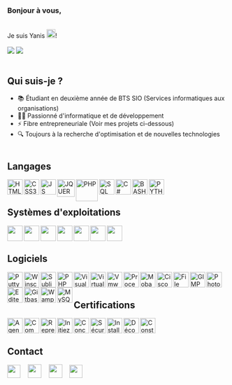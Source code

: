 ### Bonjour à vous,
<br>Je suis Yanis <img src="https://media.giphy.com/media/hvRJCLFzcasrR4ia7z/giphy.gif" width="20px">! 
<br><br>
<img  src="https://img.shields.io/badge/-Annecy-blue?style=for-the-badge" /> <img  src="https://img.shields.io/badge/-Lycée_Saint_Michel-orange?style=for-the-badge" />
<br><br>

## Qui suis-je ?
- 📚 Étudiant en deuxième année de BTS SIO (Services informatiques aux organisations)
- 🧑‍💻 Passionné d'informatique et de développement
- ⚡ Fibre entrepreneuriale (Voir mes projets ci-dessous)
- 🔍 Toujours à la recherche d'optimisation et de nouvelles technologies
<br><br>

## Langages
<img align="left" alt="HTML5" width="35px" src="https://upload.wikimedia.org/wikipedia/commons/thumb/6/61/HTML5_logo_and_wordmark.svg/512px-HTML5_logo_and_wordmark.svg.png" />
<img align="left" alt="CSS3" width="35px" src="https://cdn.pixabay.com/photo/2017/08/05/11/16/logo-2582747_1280.png" />
<img align="left" alt="JS" width="35px" src="https://julesdesmaison.fr/assets/skills/js.png" />
<img align="left" alt="JQUERY" width="40px" src="https://www.icone-png.com/png/52/52462.png" />
<img align="left" alt="PHP" width="50px" src="https://cdn2.nextinpact.com/images/bd/news/149072.jpeg" />
<img align="left" alt="SQL" width="35px" src="http://datajungle.fr/wp-content/uploads/2017/03/Logo-SQL.png" />
<img align="left" alt="C#" width="35px" src="https://blog.ai3.fr/wp-content/uploads/2018/11/logo-csharp.png" />
<img align="left" alt="BASH" width="35px" src="https://upload.wikimedia.org/wikipedia/commons/thumb/4/4b/Bash_Logo_Colored.svg/1200px-Bash_Logo_Colored.svg.png" />
<img align="left" alt="PYTHON" width="35px" src="https://upload.wikimedia.org/wikipedia/commons/thumb/0/0a/Python.svg/1024px-Python.svg.png" />
<br><br>

## Systèmes d'exploitations


<img align="left" width="35px" src="https://upload.wikimedia.org/wikipedia/commons/thumb/5/5f/Windows_logo_-_2012.svg/600px-Windows_logo_-_2012.svg.png" />
<img align="left" width="35px" src="https://lanandwan.fr/wp-content/uploads/2018/01/windows-server-color.png" />
<img align="left" width="35px" src="https://upload.wikimedia.org/wikipedia/commons/c/c9/Finder_Icon_macOS_Big_Sur.png" />
<img align="left" width="35px" src="https://free-astro.org/images/0/04/Debian_logo.png" />
<img align="left" width="35px" src="https://www.cisco.com/c/fr_fr/solutions/small-business/networking/switches/jcr:content/Grid/category_atl_copy_co/layout-category-atl/spotlight_copy.img.png/1593197494445.png" />
<img align="left" width="35px" src="https://upload.wikimedia.org/wikipedia/fr/thumb/3/3b/Raspberry_Pi_logo.svg/1200px-Raspberry_Pi_logo.svg.png" />
<img align="left" width="35px" src="https://upload.wikimedia.org/wikipedia/commons/thumb/8/87/Arduino_Logo.svg/1200px-Arduino_Logo.svg.png" />
<br><br>

## Logiciels


<img align="left" alt="Putty" width="35px" src="https://1.bp.blogspot.com/-egxH7QNR06k/XYf07qUEyDI/AAAAAAAAALs/4FjZwscJ9pUJHwt2EgccZiqJORVvUV3NwCLcBGAsYHQ/w680/PUTTY.png" />
<img align="left" alt="Winscp" width="35px" src="https://upload.wikimedia.org/wikipedia/commons/d/de/WinSCP_Logo.png" />
<img align="left" alt="Sublime Text 3" width="35px" src="https://cdn.worldvectorlogo.com/logos/sublime-text.svg" />
<img align="left" alt="PHP Storm" width="35px" src="https://upload.wikimedia.org/wikipedia/commons/thumb/c/c9/PhpStorm_Icon.svg/1200px-PhpStorm_Icon.svg.png" />
<img align="left" alt="Visual Studio 2020" width="35px" src="https://upload.wikimedia.org/wikipedia/commons/thumb/5/59/Visual_Studio_Icon_2019.svg/2060px-Visual_Studio_Icon_2019.svg.png" />
<img align="left" alt="Virtualbox" width="35px" src="https://upload.wikimedia.org/wikipedia/commons/d/d5/Virtualbox_logo.png" />
<img align="left" alt="Vmware" width="35px" src="https://upload.wikimedia.org/wikipedia/commons/thumb/5/5a/Vmware_workstation_16_icon.svg/769px-Vmware_workstation_16_icon.svg.png" />
<img align="left" alt="Process Hacker 2" width="35px" src="https://raw.githubusercontent.com/processhacker/processhacker/master/ProcessHacker/resources/ProcessHacker.png" />
<img align="left" alt="Moba X Term" width="35px" src="https://assets.coingecko.com/coins/images/13388/large/76043636.png?1608087219" />
<img align="left" alt="Cisco Packet Tracer" width="35px" src="https://2.bp.blogspot.com/-91Og1JzFXQk/XYlLgeNB2LI/AAAAAAAAIxc/R95KsDWvm8QxcyznPqZfwpotw57FZ6v7gCLcBGAsYHQ/s320/Packet%2BTracer.png" />
<img align="left" alt="File Zilla" width="35px" src="https://upload.wikimedia.org/wikipedia/commons/thumb/0/01/FileZilla_logo.svg/1024px-FileZilla_logo.svg.png" />
<img align="left" alt="GIMP" width="35px" src="https://upload.wikimedia.org/wikipedia/commons/thumb/4/45/The_GIMP_icon_-_gnome.svg/1200px-The_GIMP_icon_-_gnome.svg.png" />
<img align="left" alt="Photoshop" width="35px" src="https://upload.wikimedia.org/wikipedia/commons/thumb/a/af/Adobe_Photoshop_CC_icon.svg/langfr-330px-Adobe_Photoshop_CC_icon.svg.png" />
<img align="left" alt="Editeur de registre" width="35px" src="https://cdn2.iconfinder.com/data/icons/metro-uinvert-dock/256/RegEdit.png" />
<img align="left" alt="Gitbash" width="35px" src="https://gitforwindows.org/img/gwindows_logo.png" />
<img align="left" alt="Wamp" width="35px" src="https://upload.wikimedia.org/wikipedia/commons/f/f8/WampServer-logo.png" />
<img align="left" alt="MySQL Workbench" width="35px" src="https://pic.clubic.com/v1/images/1506472/raw" />
<br><br>

## Certifications

<a href="https://yanish.fr/certifications/Certification_ANSSI.pdf" target="_blank"><img align="left" alt="Agence nationale de sécurité
des systèmes d'information" width="35px" src="https://upload.wikimedia.org/wikipedia/fr/thumb/d/d9/ANSSI_Logo.svg/1200px-ANSSI_Logo.svg.png" /></a>
<a href="https://yanish.fr/certifications/Certification_CNIL.pdf" target="_blank"><img align="left" alt="Commission Nationale de l'Informatique et des Libertés" width="35px" src="https://upload.wikimedia.org/wikipedia/commons/thumb/9/98/Commission_Nationale_de_l’Informatique_et_des_Libertés_logo.svg/1200px-Commission_Nationale_de_l’Informatique_et_des_Libertés_logo.svg.png" /></a>
<a href="https://yanish.fr/certifications/Certification_Linux.pdf" target="_blank"><img align="left" alt="Reprenez le contrôle à l'aide de Linux !" width="35px" src="https://logos-world.net/wp-content/uploads/2020/09/Linux-Logo-1996-present.png" /></a>
<a href="https://yanish.fr/certifications/Certification_Marketingdigital.pdf" target="_blank"><img align="left" alt="Initiez-vous au marketing digital" width="35px" src="https://www.iroquois.fr/wp-content/uploads/2019/12/slide-side-8-2.png" /></a>
<a href="https://yanish.fr/certifications/Certification_PHP_MySQL.pdf" target="_blank"><img align="left" alt="Concevez votre site web avec PHP et MySQL" width="35px" src="https://cdn.app.compendium.com/uploads/user/e7c690e8-6ff9-102a-ac6d-e4aebca50425/8a997691-8bf1-4258-9b29-795bf5ddd085/Image/7e869e0f81db34c1a99a7906a2fe8cae/php_mysql.png" /></a>
<a href="https://yanish.fr/certifications/Certification_VPN_Firewall.pdf" target="_blank"><img align="left" alt="Sécurisez votre réseau grâce aux VPN et Firewall" width="35px" src="https://icon-library.com/images/vpn-icon-png/vpn-icon-png-11.jpg" /></a>
<a href="https://yanish.fr/certifications/Certification_Windows_10.pdf" target="_blank"><img align="left" alt="Installez et deployez Windows 10" width="35px" src="https://upload.wikimedia.org/wikipedia/commons/thumb/0/05/Windows_10_Logo.svg/2560px-Windows_10_Logo.svg.png" /></a>
<a href="https://yanish.fr/certifications/Certification_algo.pdf" target="_blank"><img align="left" alt="Découvrez le fonctionnement des algorithmes" width="35px" src="https://cdn-icons-png.flaticon.com/512/490/490273.png" /></a>
<a href="https://yanish.fr/certifications/Certification_business_plan.pdf" target="_blank"><img align="left" alt="Construisez un business plan" width="35px" src="https://www.ftm-technologies.com/wp-content/uploads/2019/06/logo-contrat.png" /></a>
<br><br>

## Contact

<a href="https://www.linkedin.com/in/yanishalaoui"><img src="https://cdn-icons-png.flaticon.com/512/174/174857.png" width="30px"></a>ㅤ
<a href="https://www.yanish.fr/"><img src="https://www.seekpng.com/png/full/311-3113352_world-wide-web-logo-png-website-image-without.png" width="31px"></a>ㅤ
<a href="mailto:yanis.halaoui@yanish.fr"><img src="https://upload.wikimedia.org/wikipedia/fr/a/a7/Mail_%28Apple%29_logo.png" width="31px"></a>ㅤ
<a href="tel:+33756957227"><img src="https://cdn.pixabay.com/photo/2014/04/02/11/16/phone-305741_960_720.png" width="30px"></a>ㅤ



